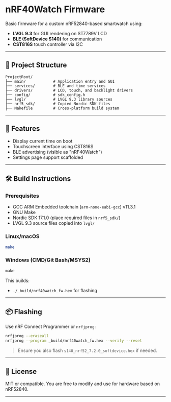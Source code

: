 # nRF40Watch Firmware

Basic firmware for a custom nRF52840-based smartwatch using:

- **LVGL 9.3** for GUI rendering on ST7789V LCD
- **BLE (SoftDevice S140)** for communication
- **CST816S** touch controller via I2C

---

## 📁 Project Structure
```
ProjectRoot/
├── main/            # Application entry and GUI
├── services/        # BLE and time services
├── drivers/         # LCD, touch, and backlight drivers
├── config/          # sdk_config.h
├── lvgl/            # LVGL 9.3 library sources
├── nrf5_sdk/        # Copied Nordic SDK files
├── Makefile         # Cross-platform build system
```

---

## 🚀 Features
- Display current time on boot
- Touchscreen interface using CST816S
- BLE advertising (visible as "nRF40Watch")
- Settings page support scaffolded

---

## 🛠 Build Instructions
### Prerequisites
- GCC ARM Embedded toolchain (`arm-none-eabi-gcc`) v11.3.1
- GNU Make
- Nordic SDK 17.1.0 (place required files in `nrf5_sdk/`)
- LVGL 9.3 source files copied into `lvgl/`

### Linux/macOS
```bash
make
```

### Windows (CMD/Git Bash/MSYS2)
```cmd
make
```

This builds:
- `./_build/nrf40watch_fw.hex` for flashing

---

## 📦 Flashing
Use nRF Connect Programmer or `nrfjprog`:
```bash
nrfjprog --eraseall
nrfjprog --program _build/nrf40watch_fw.hex --verify --reset
```

> Ensure you also flash `s140_nrf52_7.2.0_softdevice.hex` if needed.

---

## 📌 License
MIT or compatible. You are free to modify and use for hardware based on nRF52840.

---

